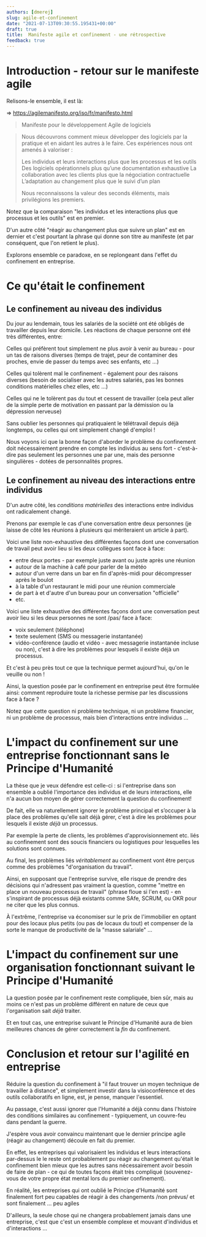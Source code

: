 ```yaml
---
authors: [dmerej]
slug: agile-et-confinement
date: "2021-07-13T09:30:55.195431+00:00"
draft: true
title:  Manifeste agile et confinement - une rétrospective
feedback: true
---
```


# Introduction - retour sur le manifeste agile

Relisons-le ensemble, il est là:

=> https://agilemanifesto.org/iso/fr/manifesto.html

> Manifeste pour le développement Agile de logiciels

> Nous découvrons comment mieux développer des logiciels par la pratique
> et en aidant les autres à le faire. Ces expériences nous ont amenés à
> valoriser :
>
> Les individus et leurs interactions plus que les processus et les outils
> Des logiciels opérationnels plus qu’une documentation exhaustive
> La collaboration avec les clients plus que la négociation contractuelle
> L’adaptation au changement plus que le suivi d’un plan
>
> Nous reconnaissons la valeur des seconds éléments, mais privilégions les premiers.


Notez que la comparaison "les individus et les interactions plus que processus et les outils" est en premier.

D'un autre côté "réagir au changement plus que suivre un plan" est en dernier et c'est pourtant la phrase qui donne son titre au manifeste (et par conséquent, que l'on retient le plus).

Explorons ensemble ce paradoxe, en se replongeant dans l'effet du confinement en entreprise.

# Ce qu'était le confinement

## Le confinement au niveau des individus

Du jour au lendemain, tous les salariés de la société ont été obligés de travailler depuis leur domicile. Les réactions de chaque personne ont été très différentes, entre:

Celles qui préfèrent tout simplement ne plus avoir à venir au bureau - pour un tas de raisons diverses (temps de trajet, peur de contaminer des proches, envie de passer du temps avec ses enfants, etc ...)

Celles qui tolèrent mal le confinement - également pour des raisons diverses (besoin de socialiser avec les autres salariés, pas les bonnes conditions matérielles chez elles, etc ...)

Celles qui ne le tolèrent pas du tout et cessent de travailler (cela peut aller de la simple perte de motivation en passant par la démission ou la dépression nerveuse)

Sans oublier les personnes qui pratiquaient le télétravail depuis déjà longtemps, ou celles qui ont simplement changé d'emploi !

Nous voyons ici que la bonne façon d'aborder le problème du confinement doit nécessairement prendre en compte les individus au sens fort - c'est-à-dire pas seulement les personnes une par une, mais des personne singulières - dotées de personnalités propres.

## Le confinement au niveau des interactions entre individus

D'un autre côté, les *conditions matérielles* des interactions entre individus ont radicalement changé.

Prenons par exemple le cas d'une conversation entre deux personnes (je laisse de côté
les réunions à plusieurs qui mériteraient un article à part).

Voici une liste non-exhaustive des différentes façons dont une conversation de travail peut avoir lieu si les deux collègues sont face à face:

- entre deux portes - par exemple juste avant ou juste après une réunion
- autour de la machine à café  pour parler de la météo
- autour d'un verre dans un bar en fin d'après-midi pour décompresser après le boulot
- à la table d'un restaurant le midi pour une réunion commerciale
- de part à et d'autre d'un bureau pour un conversation "officielle"
- etc.

Voici une liste exhaustive des différentes façons dont une conversation peut avoir lieu si les deux personnes ne sont /pas/ face à face:

- voix seulement (téléphone)
- texte seulement (SMS ou messagerie instantanée)
- vidéo-conférence (audio et vidéo - avec messagerie instantanée incluse ou non), c'est à dire les problèmes pour lesquels il existe déjà un processus.

Et c'est à peu près tout ce que la technique permet aujourd'hui, qu'on le veuille ou non !

Ainsi, la question posée par le confinement en entreprise peut être formulée ainsi: comment reproduire toute la richesse permise par les discussions face à face ?

Notez que cette question ni problème technique, ni un problème financier, ni un problème de processus, mais bien d'interactions entre individus ...
# L'impact du confinement sur une entreprise fonctionnant sans le Principe d'Humanité

La thèse que je veux défendre est celle-ci : si l'entreprise dans son ensemble a oublié l'importance des individus et de leurs interactions, elle n'a aucun bon moyen de gérer correctement la question du confinement!

De fait, elle va naturellement ignorer le problème principal et s’occuper à la place des problèmes qu'elle sait déjà gérer, c'est à dire les problèmes pour lesquels il existe *déjà* un processus.

Par exemple la perte de clients, les problèmes d'approvisionnement etc. liés au confinement sont des soucis financiers ou logistiques pour lesquelles les solutions sont connues.

Au final, les problèmes liés *véritablement* au confinement vont être perçus comme des problèmes "d'organisation du travail".

Ainsi, en supposant que l'entreprise survive, elle risque de prendre des décisions qui n'adressent pas vraiment la question, comme "mettre en place un nouveau processus de travail" (phrase floue si l'en est) - en s'inspirant de processus déjà existants comme SAfe, SCRUM, ou OKR pour ne citer que les plus connus.

À l'extrême, l'entreprise va économiser sur le prix de l'immobilier en optant pour des locaux plus petits (ou pas de locaux du tout) et compenser de la sorte le manque de productivité de la "masse salariale" ...

# L'impact du confinement sur une organisation fonctionnant suivant le Principe d'Humanité

La question posée par le confinement reste compliquée, bien sûr, mais au moins ce n'est pas un problème différent en nature de ceux que l'organisation sait *déjà* traiter.

Et en tout cas, une entreprise suivant le Principe d'Humanité aura de bien meilleures chances de gérer correctement la *fin* du confinement.

# Conclusion et retour sur l'agilité en entreprise

Réduire la question du confinement à "il faut trouver un moyen technique de travailler à distance", et simplement investir dans la visioconférence et des outils collaboratifs en ligne, est, je pense, manquer l'essentiel.

Au passage, c'est aussi ignorer que l'Humanité a déjà connu dans l'histoire des conditions similaires au confinement - typiquement, un couvre-feu dans pendant la guerre.

J'espère vous avoir convaincu maintenant que le dernier principe agile (réagir au changement) découle en fait du premier.

En effet, les entreprises qui valorisaient les individus et leurs interactions par-dessus le le reste ont probablement pu réagir au changement qu'était le confinement bien mieux que les autres sans nécessairement avoir besoin de faire de plan - ce qui de toutes façons était très compliqué (souvenez-vous de votre propre état mental lors du premier confinement).

En réalité, les entreprises qui ont oublié le Principe d'Humanité sont finalement fort peu capables de réagir à des changements /non prévus/ et sont finalement ... peu agiles

D'ailleurs, la seule chose qui ne changera probablement jamais dans une entreprise, c'est que c'est un ensemble complexe et mouvant d'individus et d'interactions ...
